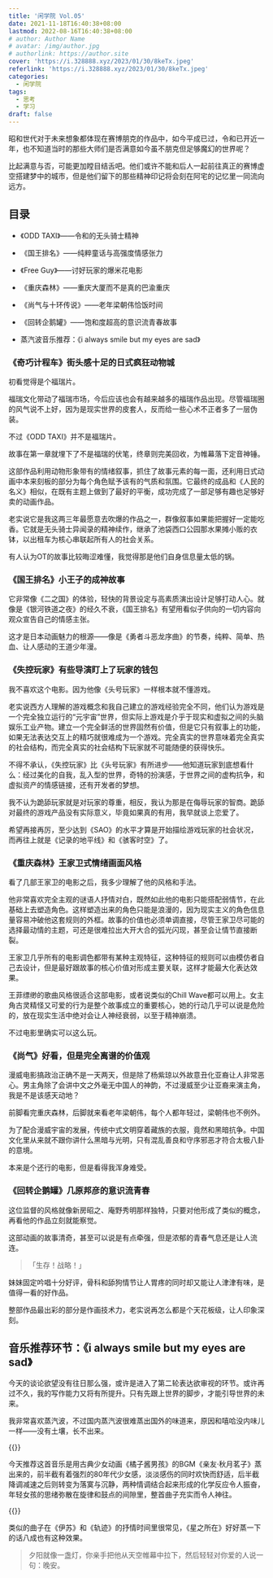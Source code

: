 ```yaml
---
title: '闲学院 Vol.05'
date: 2021-11-18T16:40:38+08:00
lastmod: 2022-08-16T16:40:38+08:00
# author: Author Name
# avatar: /img/author.jpg
# authorlink: https://author.site
cover: 'https://i.328888.xyz/2023/01/30/8keTx.jpeg'
referlink: 'https://i.328888.xyz/2023/01/30/8keTx.jpeg'
categories:
  - 闲学院
tags:
  - 思考
  - 学习
draft: false
---
```


昭和世代对于未来想象都体现在赛博朋克的作品中，如今平成已过，令和已开近一年，也不知道当时的那些大师们是否满意如今虽不朋克但足够魔幻的世界呢？

<!--more-->

比起满意与否，可能更加瞠目结舌吧。他们或许不能和后人一起前往真正的赛博虚空搭建梦中的城市，但是他们留下的那些精神印记将会刻在阿宅的记忆里一同流向远方。

## 目录

- 《ODD TAXI》——令和的无头骑士精神
- 《国王排名》——纯粹童话与高强度情感张力

- 《Free Guy》——讨好玩家的爆米花电影

- 《重庆森林》——重庆大厦而不是真的巴渝重庆
- 《尚气与十环传说》——老年梁朝伟恰饭时间
- 《回转企鹅罐》——饱和度超高的意识流青春故事

- 蒸汽波音乐推荐：《i always smile but my eyes are sad》

### 《奇巧计程车》街头感十足的日式疯狂动物城

初看觉得是个福瑞片。

福瑞文化带动了福瑞市场，今后应该也会有越来越多的福瑞作品出现。尽管福瑞圈的风气说不上好，因为是现实世界的皮套人，反而给一些心术不正者多了一层伪装。

不过《ODD TAXI》并不是福瑞片。

故事在第一章就埋下了不是福瑞的伏笔，终章则完美回收，为帷幕落下定音神锤。

这部作品利用动物形象带有的情绪叙事，抓住了故事元素的每一面，还利用日式动画中本来刻板的部分为每个角色赋予该有的气质和氛围。它最终的成品和《人民的名义》相似，在既有主题上做到了最好的平衡，成功完成了一部足够有趣也足够好卖的动画作品。

老实说它是我这两三年最愿意去吹爆的作品之一，群像叙事如果能把握好一定能吃香。它就是无头骑士异闻录的精神续作，继承了池袋西口公园那水果摊小贩的衣钵，以出租车为核心串联起所有人的社会关系。

有人认为OT的故事比较晦涩难懂，我觉得那是他们自身信息量太低的锅。

### 《国王排名》小王子的成神故事

它非常像《二之国》的体验，轻快的背景设定与高素质演出设计足够打动人心。就像是《银河铁道之夜》的经久不衰，《国王排名》有望用看似子供向的一切内容向观众宣告自己的情感主张。

这才是日本动画魅力的根源——像是《勇者斗恶龙序曲》的节奏，纯粹、简单、热血、让人感动的王道少年漫。

### 《失控玩家》有些导演盯上了玩家的钱包

我不喜欢这个电影。因为他像《头号玩家》一样根本就不懂游戏。

老实说西方人理解的游戏概念和我自己建立的游戏经验完全不同，他们认为游戏是一个完全独立运行的“元宇宙”世界，但实际上游戏是介乎于现实和虚拟之间的头脑娱乐工业产物。建立一个完全鲜活的世界固然有价值，但是它只有叙事上的功能，如果无法表达交互上的精巧就很难成为一个游戏。完全真实的世界意味着完全真实的社会结构，而完全真实的社会结构下玩家就不可能随便的获得快乐。

不得不承认，《失控玩家》比《头号玩家》有所进步——他知道玩家到底想看什么：经过美化的自我，乱入型的世界，奇特的扮演感，于世界之间的虚构抗争，和虚拟资产的情感链接，还有开发者的梦想。

我不认为跪舔玩家就是对玩家的尊重，相反，我认为那是在侮辱玩家的智商。跪舔对最终的游戏产品没有实际意义，毕竟如果真的有用，我早就谈上恋爱了。

希望再接再厉，至少达到《SAO》的水平才算是开始描绘游戏玩家的社会状况，而再往上就是《记录的地平线》和《骇客时空》了。

### 《重庆森林》王家卫式情绪画面风格

看了几部王家卫的电影之后，我多少理解了他的风格和手法。

他非常喜欢完全主观的谜语人抒情对白，既然如此他的电影只能搭配弱情节，在此基础上去塑造角色。这样塑造出来的角色只能是浪漫的，因为现实主义的角色信息量容易冲破他这套规则的外框。故事的价值也必须单调直接，尽管王家卫尽可能的选择最动情的主题，可还是很难拉出大开大合的弧光闪现，甚至会让情节直接断裂。

王家卫几乎所有的电影调色都带有某种主观特征，这种特征的规则可以由模仿者自己去设计，但是最好跟故事的核心价值对形成主要关联，这样才能最大化表达效果。

王菲缥缈的歌曲风格很适合这部电影，或者说类似的Chill Wave都可以用上。女主角古灵精怪又可爱的行为是整个故事成立的重要核心，她的行动几乎可以说是危险的，放在现实生活中绝对会让人神经衰弱，以至于精神崩溃。

不过电影里确实可以这么玩。

### 《尚气》好看，但是完全离谱的价值观

漫威电影搞政治正确不是一天两天，但是除了杨紫琼以外故意丑化亚裔让人非常恶心。男主角除了会讲中文之外毫无中国人的神韵，不过漫威至少让亚裔来演主角，我是不是该感天动地？

前脚看完重庆森林，后脚就来看老年梁朝伟，每个人都年轻过，梁朝伟也不例外。

为了配合漫威宇宙的发展，传统中式文明穿着藏族的衣服，竟然和黑暗抗争。中国文化里从来就不跟你讲什么黑暗与光明，只有混乱善良和守序邪恶才符合太极八卦的意境。

本来是个还行的电影，但是看得我浑身难受。

### 《回转企鹅罐》几原邦彦的意识流青春

这位监督的风格就像新房昭之、庵野秀明那样独特，只要对他形成了类似的概念，再看他的作品立刻就能察觉。

这部动画的故事清奇，甚至可以说是有点牵强，但是浓郁的青春气息还是让人流连。

> 「生存！战略！」

妹妹固定吟唱十分好评，骨科和舔狗情节让人胃疼的同时却又能让人津津有味，是值得一看的好作品。

整部作品最出彩的部分是作画技术力，老实说再怎么都是个天花板级，让人印象深刻。

## 音乐推荐环节：《i always smile but my eyes are sad》

今天的谈论欲望没有往日那么强，或许是进入了第二轮表达欲审视的环节。或许再过不久，我的写作能力又将有所提升。只有先跟上世界的脚步，才能引导世界的未来。

我非常喜欢蒸汽波，不过国内蒸汽波很难蒸出国外的味道来，原因和嘻哈没内味儿一样——没有土壤，长不出来。

{{<music163 id="1439258109" type="2" auto="1" layout="card">}}

今天推荐这首音乐是用古典少女动画《橘子酱男孩》的BGM《亲友·秋月茗子》蒸出来的，前半截有着强烈的80年代少女感，淡淡感伤的同时欢快而舒适，后半截降调减速之后则转变为落寞与沉静，两种情调结合起来形成的化学反应令人振奋，年轻女孩的思绪弥散在旋律和鼓点的间隙里，整首曲子充实而令人神往。

{{<music163 id="520460196" type="2" auto="0" layout="card">}}

类似的曲子在《伊苏》和《轨迹》的抒情时间里很常见，《星之所在》好好蒸一下的话八成也有这种效果。

> 夕阳就像一盏灯，你亲手把他从天空帷幕中拉下，然后轻轻对你爱的人说一句：晚安。
